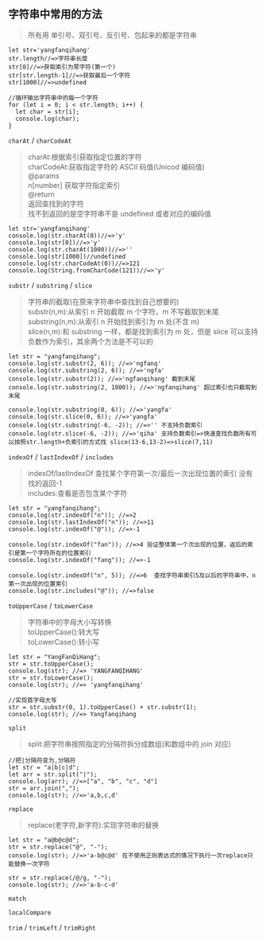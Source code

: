 ## 字符串中常用的方法

> 所有用 单引号、双引号、反引号、包起来的都是字符串

```
let str='yangfanqihang'
str.length//=>字符串长度
str[0]//=>获取索引为零字符(第一个)
str[str.length-1]//=>获取最后一个字符
str[1000]//=>undefined

//循环输出字符串中的每一个字符
for (let i = 0; i < str.length; i++) {
  let char = str[i];
  console.log(char);
}

```

`charAt` / `charCodeAt`

> charAt:根据索引获取指定位置的字符  
> charCodeAt:获取指定字符的 ASCII 码值(Unicod 编码值)  
> @params  
>  n[number] 获取字符指定索引  
> @return  
>  返回查找到的字符  
>  找不到返回的是空字符串不是 undefined 或者对应的编码值

```
let str='yangfanqihang'
console.log(str.charAt(0))//=>'y'
console.log(str[0])//=>'y'
console.log(str.charAt(1000))//=>''
console.log(str[1000])//undefined
console.log(str.charCodeAt(0))//=>121
console.log(String.fromCharCode(121))//=>'y'
```

`substr` / `substring` / `slice`

> 字符串的截取(在原来字符串中查找到自己想要的)  
>  substr(n,m):从索引 n 开始截取 m 个字符，m 不写截取到末尾  
>  substring(n,m):从索引 n 开始找到索引为 m 处(不含 m)  
>  slice(n,m):和 substring 一样，都是找到索引为 m 处，但是 slice 可以支持负数作为索引，其余两个方法是不可以的

```
let str = "yangfanqihang";
console.log(str.substr(2, 6)); //=>'ngfanq'
console.log(str.substring(2, 6)); //=>'ngfa'
console.log(str.substr(2)); //=>'ngfanqihang' 截到末尾
console.log(str.substring(2, 1000)); //=>'ngfanqihang' 超过索引也只截取到末尾

console.log(str.substring(0, 6)); //=>'yangfa'
console.log(str.slice(0, 6)); //=>'yangfa'
console.log(str.substring(-6, -2)); //=>'' 不支持负数索引
console.log(str.slice(-6, -2)); //=>'qiha' 支持负数索引=>快速查找负数所有可以按照str.length+负索引的方式找 slice(13-6,13-2)=>slice(7,11)

```

`indexOf` / `lastIndexOf` / `includes`

> indexOf/lastIndexOf 查找某个字符第一次/最后一次出现位置的索引 没有找的返回-1  
> includes:查看是否包含某个字符

```
let str = "yangfanqihang";
console.log(str.indexOf("n")); //=>2
console.log(str.lastIndexOf("n")); //=>11
console.log(str.indexOf("@")); //=>-1

console.log(str.indexOf("fan")); //=>4 验证整体第一个次出现的位置，返后的索引是第一个字符所在的位置索引
console.log(str.indexOf("fang")); //=>-1

console.log(str.indexOf("n", 5)); //=>6  查找字符串索引5及以后的字符串中，n第一次出现的位置索引
console.log(str.includes("@")); //=>false

```

`toUpperCase` / `toLowerCase`

> 字符串中的字母大小写转换  
> toUpperCase():转大写  
> toLowerCase():转小写

```
let str = "YangFanQiHang";
str = str.toUpperCase();
console.log(str); //=> 'YANGFANQIHANG'
str = str.toLowerCase();
console.log(str); //=> 'yangfanqihang'

//实现首字母大写
str = str.substr(0, 1).toUpperCase() + str.substr(1);
console.log(str); //=> Yangfanqihang

```

`split`

> split:把字符串按照指定的分隔符拆分成数组(和数组中的 join 对应)

```
//把|分隔符变为,分隔符
let str = "a|b|c|d";
let arr = str.split("|");
console.log(arr); //=>["a", "b", "c", "d"]
str = arr.join(",");
console.log(str); //=>'a,b,c,d'

```

`replace`

> replace(老字符,新字符):实现字符串的替换

```
let str = "a@b@c@d";
str = str.replace("@", "-");
console.log(str); //=>'a-b@c@d' 在不使用正则表达式的情况下执行一次replace只能替换一次字符

str = str.replace(/@/g, "-");
console.log(str); //=>'a-b-c-d'

```

`match`

`localCompare`

`trim` / `trimLeft` / `trimRight`

